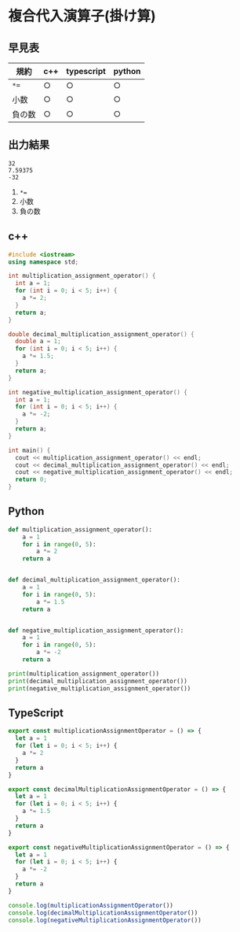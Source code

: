 # 複合代入演算子(掛け算)

## 早見表

|規約      |c++   |typescript|python|
|----------|------|----------|------|
|`*=`      |○     |○         |○     |
|小数      |○     |○         |○     |
|負の数    |○     |○         |○     |

## 出力結果

```
32
7.59375
-32
```

1. `*=`
2. 小数
3. 負の数

## c++

```c++
#include <iostream>
using namespace std;

int multiplication_assignment_operator() {
  int a = 1;
  for (int i = 0; i < 5; i++) {
    a *= 2;
  }
  return a;
}

double decimal_multiplication_assignment_operator() {
  double a = 1;
  for (int i = 0; i < 5; i++) {
    a *= 1.5;
  }
  return a;
}

int negative_multiplication_assignment_operator() {
  int a = 1;
  for (int i = 0; i < 5; i++) {
    a *= -2;
  }
  return a;
}

int main() {
  cout << multiplication_assignment_operator() << endl;
  cout << decimal_multiplication_assignment_operator() << endl;
  cout << negative_multiplication_assignment_operator() << endl;
  return 0;
}
```

## Python

```python
def multiplication_assignment_operator():
    a = 1
    for i in range(0, 5):
        a *= 2
    return a


def decimal_multiplication_assignment_operator():
    a = 1
    for i in range(0, 5):
        a *= 1.5
    return a


def negative_multiplication_assignment_operator():
    a = 1
    for i in range(0, 5):
        a *= -2
    return a

print(multiplication_assignment_operator())
print(decimal_multiplication_assignment_operator())
print(negative_multiplication_assignment_operator())

```

## TypeScript

```ts
export const multiplicationAssignmentOperator = () => {
  let a = 1
  for (let i = 0; i < 5; i++) {
    a *= 2
  }
  return a
}

export const decimalMultiplicationAssignmentOperator = () => {
  let a = 1
  for (let i = 0; i < 5; i++) {
    a *= 1.5
  }
  return a
}

export const negativeMultiplicationAssignmentOperator = () => {
  let a = 1
  for (let i = 0; i < 5; i++) {
    a *= -2
  }
  return a
}

console.log(multiplicationAssignmentOperator())
console.log(decimalMultiplicationAssignmentOperator())
console.log(negativeMultiplicationAssignmentOperator())

```